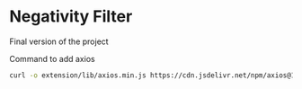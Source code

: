# Negativity Filter

Final version of the project

Command to add axios
```bash
curl -o extension/lib/axios.min.js https://cdn.jsdelivr.net/npm/axios@1.9.0/dist/axios.min.js
```
